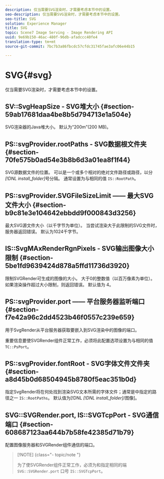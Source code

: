 ```yaml
---
description: 仅当需要SVG渲染时，才需要考虑本节中的设置。
seo-description: 仅当需要SVG渲染时，才需要考虑本节中的设置。
seo-title: SVG
solution: Experience Manager
title: SVG
topic: Scene7 Image Serving - Image Rendering API
uuid: 9e69b150-46ac-480f-96db-afadccc40fe4
translation-type: tm+mt
source-git-commit: 7bc7b3a86fbcdc57cfdc31745fae3afc06e44b15

---
```



# SVG{#svg}

仅当需要SVG渲染时，才需要考虑本节中的设置。

## SV::SvgHeapSize - SVG堆大小 {#section-59ab17681daa4be8b5d794713e1a504e}

SVG渲染器的Java堆大小。 默认为“200m”(200 MB)。

## PS::svgProvider.rootPaths - SVG数据根文件夹 {#section-70fe575b0ad54e3b8b6d3a01ea8f1f44}

SVG源数据文件的位置。 可以是一个或多个相对的绝对文件路径或路径，以分 *[!DNL install_folder]*&#x200B;号分隔。 通常设置为与相同的值 `IS::RootPath`。

## PS::svgProvider.SVGFileSizeLimit —— 最大SVG文件大小 {#section-b9c81e3e104642ebbdd9f000843d3256}

最大SVG源文件大小（以千字节为单位）。 当尝试渲染大于此限制的SVG文件时，服务器返回错误。 默认为1024千字节。

## IS::SvgMAxRenderRgnPixels - SVG输出图像大小限制 {#section-5be1fd9639424d878a5ffd11736d3920}

限制SVGRender可生成的图像的大小。 大于0的整数值（以百万像素为单位）。 如果渲染操作超过大小限制，则返回错误。 默认值为 4。

## PS::svgProvider.port —— 平台服务器监听端口 {#section-f7e42a96c2dd4523b46f0557c239e659}

用于SvgRender从平台服务器获取要嵌入到SVG渲染中的图像的端口。

重要信息要使SVGRender组件正常工作，必须将此配置选项设置为与相同的值 `TC::PsPort`。

## PS::svgProvider.fontRoot - SVG字体文件文件夹 {#section-a8d45b0d68504945b8780f5eac351b0d}

指定SvgRender将在何处找到渲染SVG文本所需的字体文件；通常是中指定的路径之一 `IS::RootPaths`。 默认值为[!DNL *[!DNL install_folder]*/图像]。

## SVG::SVGRender.port, IS::SVGTcpPort - SVG通信端口 {#section-608687123aa644b7b58fe42385d71b79}

配置图像服务器和SVGRender组件通信的端口。

>[!NOTE] {class=&quot;- topic/note &quot;}
>
>为了使SVGRender组件正常工作，必须为和指定相同的端 `SVG::SVGRender.port` 口号 `IS::SVGTcpPort`。

